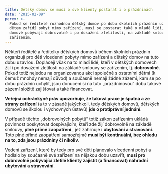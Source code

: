 ```yaml
---
title: Dětský domov se musí o své klienty postarat i o prázdninách
date: "2015-02-09"
perex: >-
  Pokud se ředitelé rozhodnou dětský domov po dobu školních prázdnin uzavřít a
  dětem zařídí pobyt mimo zařízení, musí se postarat také o mladé lidi, kteří v
  domově pobývají dobrovolně i po dosažení zletilosti, na základě smlouvy se
  zařízením.
---
```




Někteří ředitelé a ředitelky dětských domovů během školních prázdnin organizují pro děti vícedenní pobyty mimo zařízení a dětský domov na tuto dobu uzavřou. Doplácejí však na to mladí lidé, kteří v dětských domovech žijí i po dosažení zletilosti na základě smlouvy se zařízením, tj. **dobrovolně**. Pokud totiž nejedou na organizovanou akci společně s ostatními dětmi (k čemuž mnohdy nemají důvod) a současně nemají žádné zázemí, kam se po dobu prázdnin uchýlit, jsou donuceni si na tuto „prázdninovou“ dobu takové zázemí složitě zajišťovat a také financovat. 



**Veřejná ochránkyně práv upozorňuje, že taková praxe je špatná a ze strany zařízení** (a to v zásadě jakýchkoli, tedy dětských domovů, dětských domovů se školou i výchovných ústavů) **jde o protiprávní jednání**. 



V případě těchto „dobrovolných pobytů“ totiž zákon zařízením ukládá povinnost poskytovat dospívajícím, kteří zde žijí dobrovolně na základě smlouvy, **plné přímé zaopatření** , jež zahrnuje i **ubytování a stravování**. Toto plné přímé zaopatření samozřejmě **musí být kontinuální, bez ohledu na to, zda jsou prázdniny či nikoliv**. 



Vedení zařízení, které by tedy pro své děti plánovalo vícedenní pobyt a hodlalo by současně své zařízení na nějakou dobu uzavřít, **musí pro dobrovolně pobývající zletilé klienty zajistit (a financovat) náhradní ubytování a stravování**.


